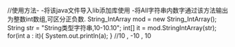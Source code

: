 //使用方法-
-将该java文件导入lib添加库使用
-将All字符串内数字通过该方法输出为整数int数组,可区分正负数.
String_IntArray mod = new String_IntArray();
        String str = "String类型字符串,10-10.10";
        int[] it = mod.StringIntArray(str);
        for(int a : it){
            System.out.println(a);
        }
        //10 , -10 , 10
